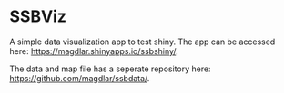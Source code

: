 # SSBViz
A simple data visualization app to test shiny. The app can be accessed here: https://magdlar.shinyapps.io/ssbshiny/.

The data and map file has a seperate repository here: https://github.com/magdlar/ssbdata/.
